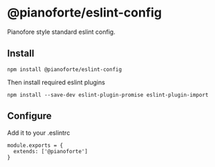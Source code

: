 # @pianoforte/eslint-config

Pianofore style standard eslint config.

## Install

```
npm install @pianoforte/eslint-config
```

Then install required eslint plugins

```
npm install --save-dev eslint-plugin-promise eslint-plugin-import
```

## Configure

Add it to your .eslintrc

```.eslintrc
module.exports = {
  extends: ['@pianoforte']
}
```
